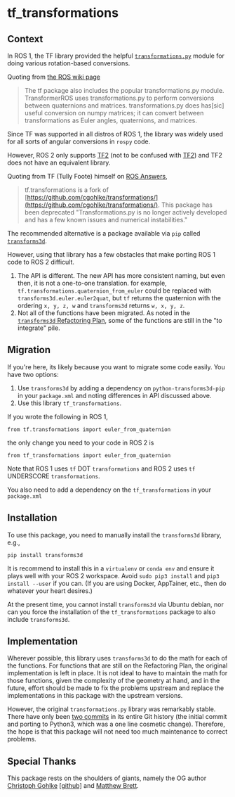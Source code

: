 # tf_transformations

## Context
In ROS 1, the TF library provided the helpful [`transformations.py`](https://github.com/ros/geometry/blob/noetic-devel/tf/src/tf/transformations.py) module for doing various rotation-based conversions.

Quoting from [the ROS wiki page](http://wiki.ros.org/geometry2/RotationMethods)
> The tf package also includes the popular transformations.py module. TransformerROS uses transformations.py to perform
> conversions between quaternions and matrices. transformations.py does has[sic] useful conversion on numpy matrices;
> it can convert between transformations as Euler angles, quaternions, and matrices.

Since TF was supported in all distros of ROS 1, the library was widely used for all sorts of angular conversions
in `rospy` code.

However, ROS 2 only supports [TF2](https://wiki.ros.org/tf2) (not to be confused with [TF2](https://store.steampowered.com/app/440/Team_Fortress_2/)) and TF2 does not have an equivalent library.

Quoting from TF (Tully Foote) himself on [ROS Answers](https://answers.ros.org/question/373068/ros2-foxy-tftransformationsquaternion_from_euler-equivalent/),
> tf.transformations is a fork of [https://github.com/cgohlke/transformations/](https://github.com/cgohlke/transformations/). This package has been deprecated "Transformations.py is no longer actively developed and has a few known issues and numerical instabilities."

The recommended alternative is a package available via `pip` called [`transforms3d`](https://matthew-brett.github.io/transforms3d/).

However, using that library has a few obstacles that make porting ROS 1 code to ROS 2 difficult.
 1. The API is different. The new API has more consistent naming, but even then, it is not a one-to-one translation. for example, `tf.transformations.quaternion_from_euler` could be replaced with `transforms3d.euler.euler2quat`, but `tf` returns the quaternion with the ordering `x, y, z, w` and `transforms3d` returns `w, x, y, z`.
 2. Not all of the functions have been migrated. As noted in the [`transforms3d` Refactoring Plan](https://matthew-brett.github.io/transforms3d/devel/refactor_plan.html), some of the functions are still in the "to integrate" pile.

## Migration
If you're here, its likely because you want to migrate some code easily. You have two options:
 1. Use `transforms3d` by adding a dependency on `python-transforms3d-pip` in your `package.xml` and noting differences in API discussed above.
 2. Use this library `tf_transformations`.

If you wrote the following in ROS 1,

    from tf.transformations import euler_from_quaternion

the only change you need to your code in ROS 2 is

    from tf_transformations import euler_from_quaternion

Note that ROS 1 uses `tf` DOT `transformations` and ROS 2 uses `tf` UNDERSCORE `transformations`.

You also need to add a dependency on the `tf_transformations` in your `package.xml`

## Installation

<!-- Please keep in sync with error message in `__init__.py`. -->

To use this package, you need to manually install the `transforms3d` library,
e.g.,

    pip install transforms3d

It is recommend to install this in a `virtualenv` or `conda env` and ensure it
plays well with your ROS 2 workspace. Avoid `sudo pip3 install` and
`pip3 install --user` if you can. (If you are using Docker, AppTainer, etc.,
then do whatever your heart desires.)

At the present time, you cannot install `transforms3d` via Ubuntu debian, nor can you force the installation of the
 `tf_transformations` package to also include `transforms3d`.

## Implementation
Wherever possible, this library uses `transforms3d` to do the math for each of the functions. For functions that
are still on the Refactoring Plan, the original implementation is left in place. It is not ideal to have to maintain
the math for those functions, given the complexity of the geometry at hand, and in the future, effort should be made
to fix the problems upstream and replace the implementations in this package with the upstream versions.

However, the original `transformations.py` library was remarkably stable. There have only been [two commits](https://github.com/ros/geometry/commits/noetic-devel/tf/src/tf/transformations.py) in its entire Git history (the initial commit and porting to Python3, which was a one line cosmetic change). Therefore, the hope is that this package will not need too much maintenance to correct problems.

## Special Thanks
This package rests on the shoulders of giants, namely the OG author [Christoph Gohlke](http://www.lfd.uci.edu/~gohlke/) [[github]](https://github.com/cgohlke/transformations) and [Matthew Brett](https://matthew-brett.github.io/transforms3d/).
